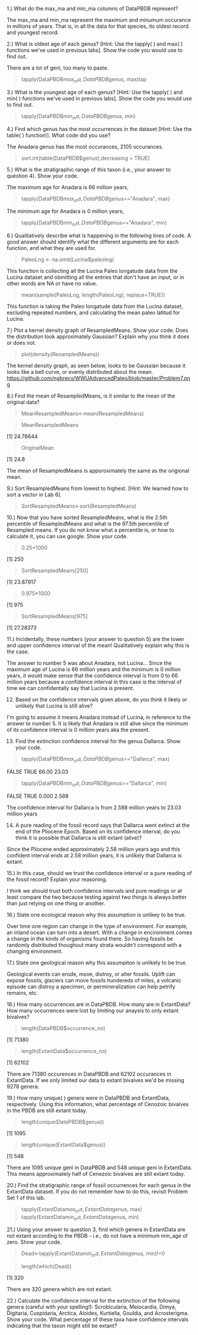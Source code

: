 1.) What do the max_ma and min_ma columns of DataPBDB represent? 

The max_ma and min_ma represent the maximum and minumum occurance in millions of years. That is, in all the data for that species, its oldest record and youngest record.

2.) What is oldest age of each genus? [Hint: Use the tapply( ) and max( ) functions we've used in previous labs]. Show the code you would use to find out.

There are a lot of geni, too many to paste.
> tapply(DataPBDB$max_ma, DataPBDB$genus, max)tap

3.) What is the youngest age of each genus? [Hint: Use the tapply( ) and min( ) functions we've used in previous labs]. Show the code you would use to find out.

> tapply(DataPBDB$min_ma, DataPBDB$genus, min)

4.) Find which genus has the most occurrences in the dataset [Hint: Use the table( ) function!]. What code did you use?

The Anadara genus has the most occurances, 2105 occurances.

> sort.int(table(DataPBDB$genus),decreasing = TRUE)

5.) What is the stratigraphic range of this taxon (i.e., your answer to question 4). Show your code.

The maximum age for Anadara is 66 million years,
> tapply(DataPBDB$max_ma, DataPBDB$genus=="Anadara", max)

The minimum age for Anadara is 0 million years,
> tapply(DataPBDB$min_ma, DataPBDB$genus=="Anadara", min)

6.) Qualitatively describe what is happening in the following lines of code. A good answer should identify what the different arguments are for each function, and what they are used for.

> PaleoLng <- na.omit(Lucina$paleolng)

This function is collecting all the Lucina Paleo longatude data from the Lucina dataset and obmitting all the entries that don't have an input, or in other words are NA or have no value.

> mean(sample(PaleoLng, length(PaleoLng), replace=TRUE))

This function is taking the Paleo longatude data from the Lucina dataset, excluding repeated numbers, and calculating the mean paleo latitud for Lucina.

7.) Plot a kernel density graph of ResampledMeans. Show your code. Does the distribution look approximately Gaussian? Explain why you think it does or does not.

> plot(density(ResampledMeans))

The kernel density graph, as seen below, looks to be Gaussian because it looks like a bell curve, or evenly distributed about the mean.
https://github.com/ngbrecv/WWUAdvancedPaleo/blob/master/Problem7.png

8.) Find the mean of ResampledMeans, is it similar to the mean of the original data?

> MeanResampledMeans<-mean(ResampledMeans)

> MeanResampledMeans

[1] 24.76644

> OriginalMean

[1] 24.8

The mean of ResampledMeans is apporoximately the same as the origional mean.

9.) Sort ResampledMeans from lowest to highest. [Hint: We learned how to sort a vector in Lab 6].

> SortResampledMeans<-sort(ResampledMeans)

10.) Now that you have sorted ResampledMeans, what is the 2.5th percentile of ResampledMeans and what is the 97.5th percentile of Resampled means. If you do not know what a percentile is, or how to calculate it, you can use google. Show your code.

> 0.25*1000

[1] 250

> SortResampledMeans[250]

[1] 23.87917

> 0.975*1000

[1] 975

> SortResampledMeans[975]

[1] 27.28373

11.) Incidentally, these numbers (your answer to question 5) are the lower and upper confidence interval of the mean! Qualitatively explain why this is the case.

The answer to number 5 was about Anadara, not Lucina...
Since the maximum age of Lucina is 66 million years and the minimum is 0 million years, it would make sense that the confidence interval is from 0 to 66 million years because a confidence interval in this case is the interval of time we can confidentally say that Lucina is present.

12. Based on the confidence intervals given above, do you think it likely or unlikely that Lucina is still alive?

I'm going to assume it means Anadara instead of Lucina, in reference to the answer to number 5.
It is likely that Anadara is still alive since the minimum of its confidence interval is 0 million years aka the present.

13. Find the extinction confidence interval for the genus Dallarca. Show your code.

> tapply(DataPBDB$max_ma, DataPBDB$genus=="Dallarca", max)

FALSE  TRUE 
66.00 23.03 

> tapply(DataPBDB$min_ma, DataPBDB$genus=="Dallarca", min)

FALSE  TRUE 
0.000 2.588 

The confidence interval for Dallarca is from 2.588 million years to 23.03 million years

14. A pure reading of the fossil record says that Dallarca went extinct at the end of the Pliocene Epoch. Based on its confidence interval, do you think it is possible that Dallarca is still extant (alive)?

Since the Pliocene ended approximately 2.58 million years ago and this confident interval ends at 2.58 million years, it is unlikely that Dallarca is extant.

15.) In this case, should we trust the confidence interval or a pure reading of the fossil record? Explain your reasoning.

I think we should trust both confidence intervals and pure readings or at least compare the two because testing against two things is always better than just relying on one thing or another.

16.) State one ecological reason why this assumption is unlikey to be true.

Over time one region can change in the type of environment. For example, an inland ocean can turn into a desert. With a change in encironment comes a change in the kinds of organisms found there. So having fossils be randomly distributed thoughout many strata wouldn't correspond with a changing environment.

17.) State one geological reason why this assumpiton is unlikely to be true.

Geological events can erode, move, distroy, or alter fossils. Uplift can expose fossils, glaciers can move fossils hundereds of miles, a volcanic episode can distroy a specimen, or permineralization can help petrify remains, etc.

18.) How many occurrences are in DataPBDB. How many are in ExtantData? How many occurrences were lost by limiting our anaysis to only extant bivalves?

> length(DataPBDB$occurrence_no)

[1] 71380

> length(ExtantData$occurrence_no)

[1] 62102

There are 71380 occurences in DataPBDB and 62102 occurances in ExtantData. If we only limited our data to extant bivalves we'd be missing 9278 genera.

19.) How many unique( ) genera were in DataPBDB and ExtantData, respectively. Using this information, what percentage of Cenozoic bivalves in the PBDB are still extant today.

> length(unique(DataPBDB$genus))

[1] 1095

> length(unique(ExtantData$genus))

[1] 548

There are 1095 unique geni in DataPBDB and 548 unique geni in ExtantData. This means approximately half of Cenezoic bivalves are still extant today.

20.) Find the stratigraphic range of fossil occurrences for each genus in the ExtantData dataset. If you do not remember how to do this, revisit Problem Set 1 of this lab.

> tapply(ExtantData$max_ma, ExtantData$genus, max)
> tapply(ExtantData$min_ma, ExtantData$genus, min)

21.) Using your answer to question 3, find which genera in ExtantData are not extant according to the PBDB - i.e., do not have a minimum min_age of zero. Show your code.

> Dead<-tapply(ExtantData$min_ma, ExtantData$genus, min)!=0

> length(which(Dead))

[1] 320

There are 320 genera which are not extant.

22.) Calculate the confidence interval for the extinction of the following genera (careful with your spelling!): Scrobicularia, Meiocardia, Dimya, Digitaria, Cuspidaria, Arctica, Aloides, Kurtiella, Gouldia, and Acrosterigma. Show your code. What percentage of these taxa have confidence intervals indicating that the taxon might still be extant?

